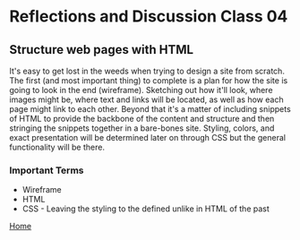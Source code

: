 # Reflections and Discussion Class 04

## Structure web pages with HTML

It's easy to get lost in the weeds when trying to design a site from scratch.  The first (and most important thing) to complete is a plan for how the site is going to look in the end (wireframe).  Sketching out how it'll look, where images might be, where text and links will be located, as well as how each page might link to each other.  Beyond that it's a matter of including snippets of HTML to provide the backbone of the content and structure and then stringing the snippets together in a bare-bones site.  Styling, colors, and exact presentation will be determined later on through CSS but the general functionality will be there.

### Important Terms

* Wireframe
* HTML
* CSS - Leaving the styling to the defined unlike in HTML of the past

[Home](https://jeremy-adamson.github.io/reading-notes/)
